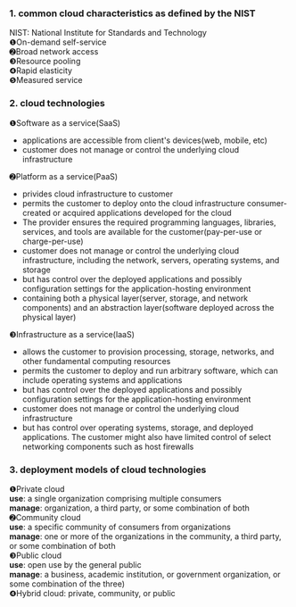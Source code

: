 ### 1. common cloud characteristics as defined by the NIST
NIST: National Institute for Standards and Technology<br>
❶On-demand self-service<br>
➋Broad network access<br>
❸Resource pooling<br>
❹Rapid elasticity<br>
❺Measured service<br>

### 2. cloud technologies
❶Software as a service(SaaS)
- applications are accessible from client's devices(web, mobile, etc)
- customer does not manage or control the underlying cloud infrastructure

➋Platform as a service(PaaS)
- privides cloud infrastructure to customer
- permits the customer to deploy onto the cloud infrastructure consumer-created or acquired applications developed for the cloud
- The provider ensures the required programming languages, libraries, services, and tools are available for the customer(pay-per-use or charge-per-use)
- customer does not manage or control the underlying cloud infrastructure, including the network, servers, operating systems, and storage
- but has control over the deployed applications and possibly configuration settings for the application-hosting environment
- containing both a physical layer(server, storage, and network components) and an abstraction layer(software deployed across the physical layer)

❸Infrastructure as a service(IaaS)
- allows the customer to provision processing, storage, networks, and other fundamental computing resources
- permits the customer to deploy and run arbitrary software, which can include operating systems and applications
- but has control over the deployed applications and possibly configuration settings for the application-hosting environment
- customer does not manage or control the underlying cloud infrastructure
- but has control over operating systems, storage, and deployed applications. The customer might also have limited control of select networking components such as host firewalls

### 3. deployment models of cloud technologies
❶Private cloud<br>
<b>use</b>: a single organization comprising multiple consumers<br>
<b>manage</b>: organization, a third party, or some combination of both<br>
➋Community cloud<br>
<b>use</b>: a specific community of consumers from organizations<br>
<b>manage</b>: one or more of the organizations in the community, a third party, or some combination of both<br>
❸Public cloud<br>
<b>use</b>: open use by the general public<br>
<b>manage</b>: a business, academic institution, or government organization, or some combination of the three)<br>
❹Hybrid cloud: private, community, or public
